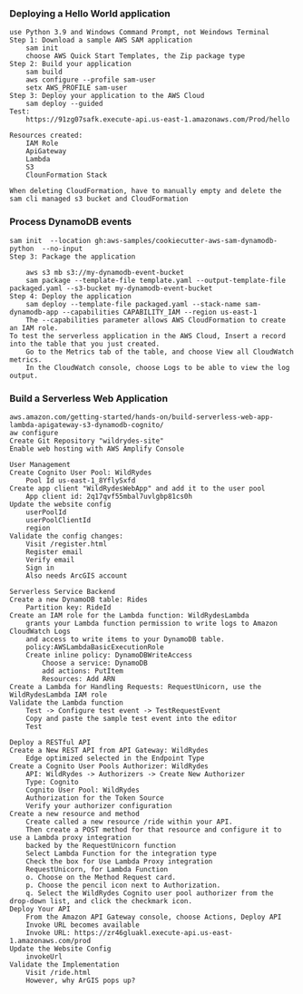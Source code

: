 ### Deploying a Hello World application
    use Python 3.9 and Windows Command Prompt, not Weindows Terminal
    Step 1: Download a sample AWS SAM application
        sam init
        choose AWS Quick Start Templates, the Zip package type
    Step 2: Build your application
        sam build
        aws configure --profile sam-user
        setx AWS_PROFILE sam-user
    Step 3: Deploy your application to the AWS Cloud
        sam deploy --guided
    Test:
        https://91zg07safk.execute-api.us-east-1.amazonaws.com/Prod/hello
        
    Resources created:
        IAM Role
        ApiGateway
        Lambda
        S3
        ClounFormation Stack
    
    When deleting CloudFormation, have to manually empty and delete the sam cli managed s3 bucket and CloudFormation
    
### Process DynamoDB events
    sam init  --location gh:aws-samples/cookiecutter-aws-sam-dynamodb-python  --no-input
    Step 3: Package the application
        
        aws s3 mb s3://my-dynamodb-event-bucket
        sam package --template-file template.yaml --output-template-file packaged.yaml --s3-bucket my-dynamodb-event-bucket
    Step 4: Deploy the application
        sam deploy --template-file packaged.yaml --stack-name sam-dynamodb-app --capabilities CAPABILITY_IAM --region us-east-1
        The --capabilities parameter allows AWS CloudFormation to create an IAM role.
    To test the serverless application in the AWS Cloud, Insert a record into the table that you just created.
        Go to the Metrics tab of the table, and choose View all CloudWatch metrics. 
        In the CloudWatch console, choose Logs to be able to view the log output.
        
### Build a Serverless Web Application
    aws.amazon.com/getting-started/hands-on/build-serverless-web-app-lambda-apigateway-s3-dynamodb-cognito/
    aw configure
    Create Git Repository "wildrydes-site"
    Enable web hosting with AWS Amplify Console
    
    User Management
    Create Cognito User Pool: WildRydes
        Pool Id us-east-1_8YflySxfd
    Create app client "WildRydesWebApp" and add it to the user pool
        App client id: 2q17qvf55mbal7uvlgbp81cs0h
    Update the website config
        userPoolId
        userPoolClientId
        region
    Validate the config changes:
        Visit /register.html 
        Register email
        Verify email
        Sign in
        Also needs ArcGIS account
    
    Serverless Service Backend
    Create a new DynamoDB table: Rides
        Partition key: RideId
    Create an IAM role for the Lambda function: WildRydesLambda
        grants your Lambda function permission to write logs to Amazon CloudWatch Logs 
        and access to write items to your DynamoDB table.
        policy:AWSLambdaBasicExecutionRole
        Create inline policy: DynamoDBWriteAccess
            Choose a service: DynamoDB
            add actions: PutItem
            Resources: Add ARN
    Create a Lambda for Handling Requests: RequestUnicorn, use the WildRydesLambda IAM role
    Validate the Lambda function
        Test -> Configure test event -> TestRequestEvent
        Copy and paste the sample test event into the editor
        Test
    
    Deploy a RESTful API
    Create a New REST API from API Gateway: WildRydes
        Edge optimized selected in the Endpoint Type
    Create a Cognito User Pools Authorizer: WildRydes
        API: WildRydes -> Authorizers -> Create New Authorizer
        Type: Cognito
        Cognito User Pool: WildRydes
        Authorization for the Token Source
        Verify your authorizer configuration
    Create a new resource and method
        Create called a new resource /ride within your API. 
        Then create a POST method for that resource and configure it to use a Lambda proxy integration 
        backed by the RequestUnicorn function
        Select Lambda Function for the integration type
        Check the box for Use Lambda Proxy integration
        RequestUnicorn, for Lambda Function
        o. Choose on the Method Request card.
        p. Choose the pencil icon next to Authorization.
        q. Select the WildRydes Cognito user pool authorizer from the drop-down list, and click the checkmark icon.
    Deploy Your API
        From the Amazon API Gateway console, choose Actions, Deploy API
        Invoke URL becomes available
        Invoke URL: https://zr46gluakl.execute-api.us-east-1.amazonaws.com/prod
    Update the Website Config
        invokeUrl
    Validate the Implementation
        Visit /ride.html
        However, why ArGIS pops up?
        
